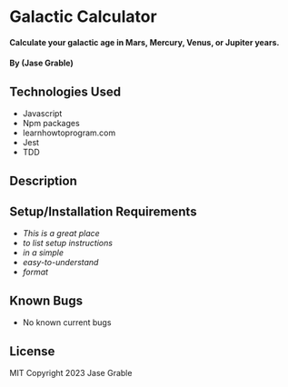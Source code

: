 # Galactic Calculator

#### Calculate your galactic age in Mars, Mercury, Venus, or Jupiter years.

#### By (Jase Grable)

## Technologies Used

- Javascript
- Npm packages
- learnhowtoprogram.com
- Jest
- TDD

## Description

## Setup/Installation Requirements

- _This is a great place_
- _to list setup instructions_
- _in a simple_
- _easy-to-understand_
- _format_

## Known Bugs

- No known current bugs

## License

MIT
Copyright 2023 Jase Grable
